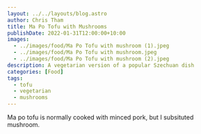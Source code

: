 ```yaml
---
layout: ../../layouts/blog.astro
author: Chris Tham
title: Ma Po Tofu with Mushrooms
publishDate: 2022-01-31T12:00:00+10:00
images:
  - ../images/food/Ma Po Tofu with mushroom (1).jpeg
  - ../images/food/Ma Po Tofu with mushroom.jpeg
  - ../images/food/Ma Po Tofu with mushroom (2).jpeg
description: A vegetarian version of a popular Szechuan dish
categories: [Food]
tags:
  - tofu
  - vegetarian
  - mushrooms
---
```


Ma po tofu is normally cooked with minced pork, but I subsituted mushroom.